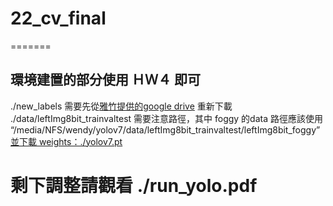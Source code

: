 # 22_cv_final
======= </br>
## 環境建置的部分使用 ＨＷ４ 即可
./new_labels 需要先從[雅竹提供的google drive](https://drive.google.com/drive/folders/1S7BlfYTcOJmG0izuOrwN123KCjNQWneD?fbclid=IwAR1dgjZlu2xKP3jhVkKMEzkdPJDaC5Fx6vZS1FGW1cR9oDS8lPfIOazR_2g) 重新下載 </br>
./data/leftImg8bit_trainvaltest 需要注意路徑，其中 foggy 的data 路徑應該使用 “/media/NFS/wendy/yolov7/data/leftImg8bit_trainvaltest/leftImg8bit_foggy”
 </br>
[並下載 weights：./yolov7.pt](https://drive.google.com/drive/folders/1S7BlfYTcOJmG0izuOrwN123KCjNQWneD?fbclid=IwAR1dgjZlu2xKP3jhVkKMEzkdPJDaC5Fx6vZS1FGW1cR9oDS8lPfIOazR_2g)

剩下調整請觀看 ./run_yolo.pdf </br>
=======
